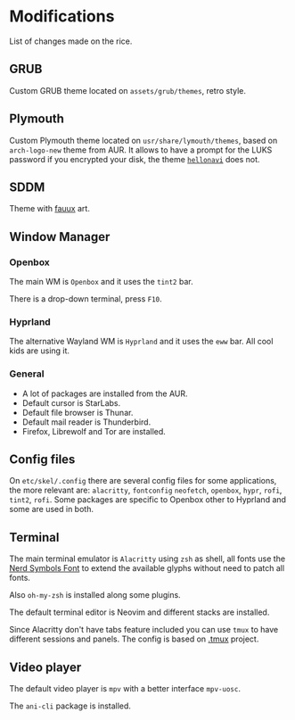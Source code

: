 # Modifications

List of changes made on the rice.

## GRUB

Custom GRUB theme located on `assets/grub/themes`, retro style.

## Plymouth

Custom Plymouth theme located on `usr/share/lymouth/themes`, based on `arch-logo-new` theme from AUR. It allows to have a prompt for the  LUKS password if you encrypted your disk, the theme [`hellonavi`](https://github.com/yi78/hellonavi) does not.

## SDDM

Theme with [fauux](https://fauux.neocities.org/) art.

## Window Manager

### Openbox

The main WM is `Openbox` and it uses the `tint2` bar.

There is a drop-down terminal, press `F10`.

### Hyprland

The alternative Wayland WM is `Hyprland` and it uses the `eww` bar. All cool kids are using it.

### General

- A lot of packages are installed from the AUR.
- Default cursor is StarLabs.
- Default file browser is Thunar.
- Default mail reader is Thunderbird.
- Firefox, Librewolf and Tor are installed.

## Config files

On `etc/skel/.config` there are several config files for some applications, the more relevant are: `alacritty`, `fontconfig` `neofetch`, `openbox`, `hypr`, `rofi`, `tint2`, `rofi`. Some packages are specific to Openbox other to Hyprland and some are used in both.

## Terminal

The main terminal emulator is `Alacritty` using `zsh` as shell, all fonts use the [Nerd Symbols Font](https://github.com/ryanoasis/nerd-fonts/tree/master/patched-fonts/NerdFontsSymbolsOnly) to extend the available glyphs without need to patch all fonts.

Also `oh-my-zsh` is installed along some plugins.

The default terminal editor is Neovim and different stacks are installed.

Since Alacritty don't have tabs feature included you can use `tmux` to have different sessions and panels. The config is based on [.tmux](https://github.com/gpakosz/.tmux) project.

## Video player

The default video player is `mpv` with a better interface `mpv-uosc`.

The `ani-cli` package is installed.
